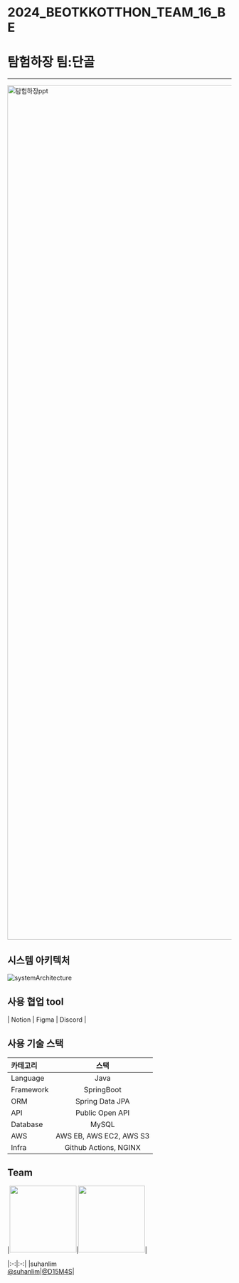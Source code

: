 # 2024_BEOTKKOTTHON_TEAM_16_BE 
# 탐험하장 팀:단골
<hr>

<img width="1920" alt="탐험하장ppt" src="https://github.com/goormthon-Univ/2024_BEOTKKOTTHON_TEAM_16_BE/assets/51906310/bc548150-70f2-413f-928a-931ecb199500">


<h2>시스템 아키텍처</h2>

![systemArchitecture](https://github.com/goormthon-Univ/2024_BEOTKKOTTHON_TEAM_16_BE/assets/51906310/f4d25951-b626-42a6-a05d-373cbc27d8d5)


<h2>사용 협업 tool</h2>
| Notion | Figma | Discord |

<h2>사용 기술 스택</h2>

| 카테고리 | 스택 |
|:----------|:----------:|
| Language | Java |
| Framework | SpringBoot |
| ORM | Spring Data JPA |
| API | Public Open API |
| Database | MySQL |
| AWS | AWS EB, AWS EC2, AWS S3 |
| Infra | Github Actions, NGINX |

## Team
|<img src="https://avatars.githubusercontent.com/u/51906310?v=4" width="150" height="150"/>|<img src="https://avatars.githubusercontent.com/u/122260287?v=4" width="150" height="150"/>|

|:-:|:-:|
|suhanlim<br/>[@suhanlim](https://github.com/suhanlim)|[@D15M4S](https://github.com/D15M4S)|
